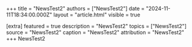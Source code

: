+++
title = "NewsTest2"
authors = ["NewsTest2"]
date = "2024-11-11T18:34:00.000Z"
layout = "article.html"
visible = true

[extra]
featured = true
description = "NewsTest2"
topics = ["NewsTest2"]
source = "NewsTest2"
caption = "NewsTest2"
attribution = "NewsTest2"
+++
NewsTest2

